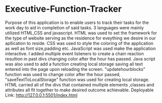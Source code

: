 # Executive-Function-Tracker
Purpose of this application is to enable users to track their tasks for the work day to aid in completion of said tasks.
3 languages were mainly utilized HTML,CSS and javascript. 
HTML was used to set the framework for the type of website serving as the residence for eveything we desire in our apllication to reside.
CSS was used to style the coloring of the application as well as font size,padding etc.
JavaScript was used make the application interactive. I added multiple event listeners to create a chain reaction resultion in past divs changing color after the hour has passed. Java script was also used to add a function creating local storage saving all text entered into the page upon reloading the screen. "updatehourblocks" function was used to change color after the hour passed, "saveTextToLocalStorage" function was used for creating local storage.
HTML carried all of the divs that contained multiple elements ,classes and attributes all fit together to make desired outcome achievable.
Deployable Link:  http://127.0.0.1:5501/index.html
